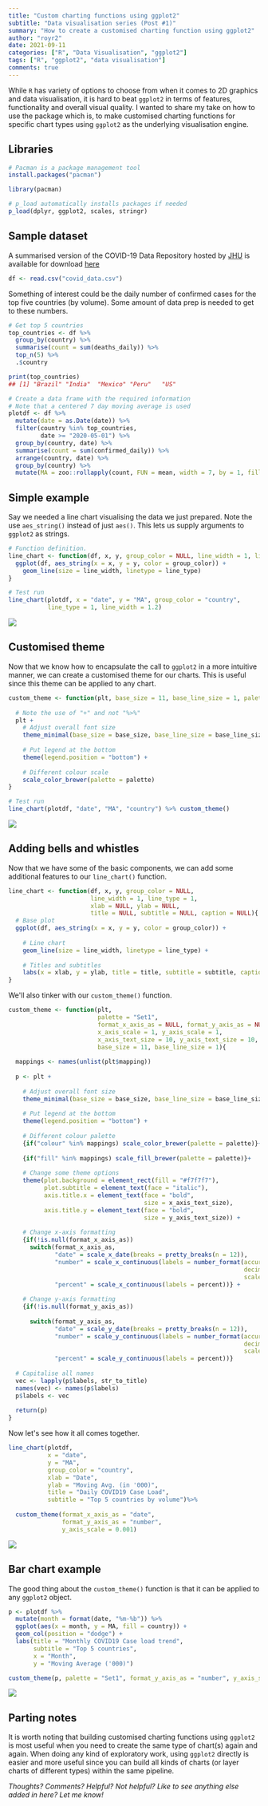 ```yaml
---
title: "Custom charting functions using ggplot2"
subtitle: "Data visualisation series (Post #1)"
summary: "How to create a customised charting function using ggplot2"
author: "royr2"
date: 2021-09-11
categories: ["R", "Data Visualisation", "ggplot2"]
tags: ["R", "ggplot2", "data visualisation"]  
comments: true
---
```




While `R` has variety of options to choose from when it comes to 2D graphics and data visualisation, it is hard to beat `ggplot2` in terms of features, functionality and overall visual quality. I wanted to share my take on how to use the package which is, to make customised charting functions for specific chart types using `ggplot2` as the underlying visualisation engine. 

## Libraries

```r
# Pacman is a package management tool 
install.packages("pacman")
```


```r
library(pacman)

# p_load automatically installs packages if needed
p_load(dplyr, ggplot2, scales, stringr)
```

## Sample dataset
A summarised version of the COVID-19 Data Repository hosted by [JHU](https://github.com/CSSEGISandData/COVID-19) is available for download [here](https://github.com/royr2/blog/blob/main/download/covid_data.csv)





```r
df <- read.csv("covid_data.csv")
```

Something of interest could be the daily number of confirmed cases for the top five countries (by volume). Some amount of data prep is needed to get to these numbers.


```r
# Get top 5 countries
top_countries <- df %>% 
  group_by(country) %>% 
  summarise(count = sum(deaths_daily)) %>% 
  top_n(5) %>% 
  .$country
```


```r
print(top_countries)
## [1] "Brazil" "India"  "Mexico" "Peru"   "US"
```


```r
# Create a data frame with the required information
# Note that a centered 7 day moving average is used
plotdf <- df %>% 
  mutate(date = as.Date(date)) %>% 
  filter(country %in% top_countries, 
         date >= "2020-05-01") %>% 
  group_by(country, date) %>% 
  summarise(count = sum(confirmed_daily)) %>%
  arrange(country, date) %>% 
  group_by(country) %>% 
  mutate(MA = zoo::rollapply(count, FUN = mean, width = 7, by = 1, fill = NA, align = "center"))
```

## Simple example

Say we needed a line chart visualising the data we just prepared. Note the use `aes_string()` instead of just `aes()`. This lets us supply arguments to `ggplot2` as strings.


```r
# Function definition.
line_chart <- function(df, x, y, group_color = NULL, line_width = 1, line_type = 1){
  ggplot(df, aes_string(x = x, y = y, color = group_color)) + 
    geom_line(size = line_width, linetype = line_type)
}
```


```r
# Test run
line_chart(plotdf, x = "date", y = "MA", group_color = "country", 
           line_type = 1, line_width = 1.2)
```
![](chart1-1.png)

## Customised theme

Now that we know how to encapsulate the call to `ggplot2` in a more intuitive manner, we can create a customised theme for our charts. This is useful since this theme can be applied to any chart. 


```r
custom_theme <- function(plt, base_size = 11, base_line_size = 1, palette = "Set1"){
  
  # Note the use of "+" and not "%>%"
  plt + 
    # Adjust overall font size
    theme_minimal(base_size = base_size, base_line_size = base_line_size) + 
    
    # Put legend at the bottom
    theme(legend.position = "bottom") + 
    
    # Different colour scale
    scale_color_brewer(palette = palette)
}
```


```r
# Test run
line_chart(plotdf, "date", "MA", "country") %>% custom_theme()
```
![](chart2-1.png)

## Adding bells and whistles

Now that we have some of the basic components, we can add some additional features to our `line_chart()` function.


```r
line_chart <- function(df, x, y, group_color = NULL, 
                       line_width = 1, line_type = 1, 
                       xlab = NULL, ylab = NULL, 
                       title = NULL, subtitle = NULL, caption = NULL){
  # Base plot
  ggplot(df, aes_string(x = x, y = y, color = group_color)) + 
    
    # Line chart 
    geom_line(size = line_width, linetype = line_type) + 
    
    # Titles and subtitles
    labs(x = xlab, y = ylab, title = title, subtitle = subtitle, caption = caption)
}
```

We'll also tinker with our `custom_theme()` function.


```r
custom_theme <- function(plt, 
                         palette = "Set1", 
                         format_x_axis_as = NULL, format_y_axis_as = NULL, 
                         x_axis_scale = 1, y_axis_scale = 1, 
                         x_axis_text_size = 10, y_axis_text_size = 10, 
                         base_size = 11, base_line_size = 1){
  
  mappings <- names(unlist(plt$mapping))
  
  p <- plt + 
    
    # Adjust overall font size
    theme_minimal(base_size = base_size, base_line_size = base_line_size) + 
    
    # Put legend at the bottom
    theme(legend.position = "bottom") + 
    
    # Different colour palette
    {if("colour" %in% mappings) scale_color_brewer(palette = palette)}+
    
    {if("fill" %in% mappings) scale_fill_brewer(palette = palette)}+
    
    # Change some theme options
    theme(plot.background = element_rect(fill = "#f7f7f7"), 
          plot.subtitle = element_text(face = "italic"), 
          axis.title.x = element_text(face = "bold", 
                                      size = x_axis_text_size), 
          axis.title.y = element_text(face = "bold", 
                                      size = y_axis_text_size)) + 
    
    # Change x-axis formatting
    {if(!is.null(format_x_axis_as))
      switch(format_x_axis_as, 
             "date" = scale_x_date(breaks = pretty_breaks(n = 12)), 
             "number" = scale_x_continuous(labels = number_format(accuracy = 0.1, 
                                                                  decimal.mark = ",", 
                                                                  scale = x_axis_scale)), 
             "percent" = scale_x_continuous(labels = percent))} + 
    
    # Change y-axis formatting
    {if(!is.null(format_y_axis_as))
      
      switch(format_y_axis_as, 
             "date" = scale_y_date(breaks = pretty_breaks(n = 12)), 
             "number" = scale_y_continuous(labels = number_format(accuracy = 0.1, 
                                                                  decimal.mark = ",", 
                                                                  scale = y_axis_scale)), 
             "percent" = scale_y_continuous(labels = percent))}
  
  # Capitalise all names
  vec <- lapply(p$labels, str_to_title)
  names(vec) <- names(p$labels)
  p$labels <- vec
  
  return(p)
}
```

Now let's see how it all comes together.


```r
line_chart(plotdf,
           x = "date", 
           y = "MA", 
           group_color = "country", 
           xlab = "Date", 
           ylab = "Moving Avg. (in '000)", 
           title = "Daily COVID19 Case Load", 
           subtitle = "Top 5 countries by volume")%>% 
  
  custom_theme(format_x_axis_as = "date", 
               format_y_axis_as = "number", 
               y_axis_scale = 0.001)
```

![](chart3-1.png)

## Bar chart example
The good thing about the `custom_theme()` function is that it can be applied to any `ggplot2` object. 


```r
p <- plotdf %>%  
  mutate(month = format(date, "%m-%b")) %>% 
  ggplot(aes(x = month, y = MA, fill = country)) + 
  geom_col(position = "dodge") + 
  labs(title = "Monthly COVID19 Case load trend", 
       subtitle = "Top 5 countries", 
       x = "Month", 
       y = "Moving Average ('000)")

custom_theme(p, palette = "Set1", format_y_axis_as = "number", y_axis_scale = 0.001)
```
![](chart4-1.png)

## Parting notes
It is worth noting that building customised charting functions using `ggplot2` is most useful when you need to create the same type of chart(s) again and again. When doing any kind of exploratory work, using `ggplot2` directly is easier and more useful since you can build all kinds of charts (or layer charts of different types) within the same pipeline. 

*Thoughts? Comments? Helpful? Not helpful? Like to see anything else added in here? Let me know!*
